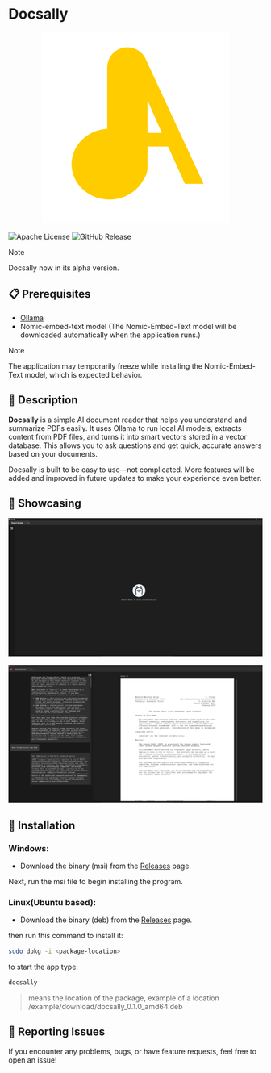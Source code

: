 # Docsally

<p align="center">
<img src="public/assets/docsallyLogo.png" alt="logo">
</p>

![Apache License](https://img.shields.io/badge/license-Apache%202.0-blue)
![GitHub Release](https://img.shields.io/github/v/release/hish22/docsally)

> [!NOTE]
> Docsally now in its alpha version.

## 📋 Prerequisites

- <a href="https://ollama.com">Ollama</a>
- Nomic-embed-text model (The Nomic-Embed-Text model will be downloaded automatically when the application runs.)

> [!NOTE]
> The application may temporarily freeze while installing the Nomic-Embed-Text model, which is expected behavior.

## 📖 Description

**Docsally** is a simple AI document reader that helps you understand and summarize PDFs easily. It uses Ollama to run local AI models, extracts content from PDF files, and turns it into smart vectors stored in a vector database. This allows you to ask questions and get quick, accurate answers based on your documents.

Docsally is built to be easy to use—not complicated. More features will be added and improved in future updates to make your experience even better.

## 📸 Showcasing

<p align="center">
<img src="public/assets/docsally_testcase2.png" alt="logo">
</p>

<p align="center">
<img src="public/assets/docsally_testcase.png" alt="logo">
</p>

## 🔧 Installation

### Windows:

- Download the binary (msi) from the <a href="https://github.com/hish22/docsally/releases">Releases</a> page.

Next, run the msi file to begin installing the program.

### Linux(Ubuntu based):

- Download the binary (deb) from the <a href="https://github.com/hish22/docsally/releases">Releases</a> page.

then run this command to install it:

```bash
sudo dpkg -i <package-location>
```

to start the app type:

```bash
docsally
```

> <package-location> means the location of the package, example of a location /example/download/docsally_0.1.0_amd64.deb

## 📢 Reporting Issues

If you encounter any problems, bugs, or have feature requests, feel free to open an issue!
